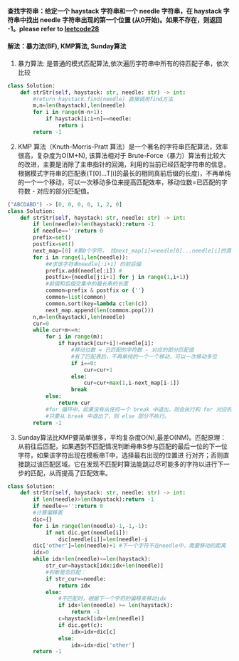 #### 查找字符串：给定一个 haystack 字符串和一个 needle 字符串，在 haystack 字符串中找出 needle 字符串出现的第一个位置 (从0开始)。如果不存在，则返回  -1。please refer to [leetcode28](https://leetcode-cn.com/problems/implement-strstr/)
#### 解法：暴力法(BF), KMP算法, Sunday算法

1. 暴力算法: 是普通的模式匹配算法,依次遍历字符串中所有的待匹配子串，依次比较
```python
class Solution:
    def strStr(self, haystack: str, needle: str) -> int:
        #return haystack.find(needle) 直接调用find方法
        m,n=len(haystack),len(needle)
        for i in range(m-n+1):
            if haystack[i:i+n]==needle:
                return i
        return -1
```
2. KMP 算法（Knuth-Morris-Pratt 算法）是一个著名的字符串匹配算法，效率很高，复杂度为O(M+N), 该算法相对于 Brute-Force（暴力）算法有比较大的改进，主要是消除了主串指针的回溯，利用的当前已经匹配字符串的信息，根据模式字符串的匹配表(T[0]…T[i]的最长的相同真前后缀的长度)，不再单纯的一个一个移动，可以一次移动多位来提高匹配效率，移动位数=已匹配的字符数 - 对应的部分匹配值。
```python
("ABCDABD") -> [0, 0, 0, 0, 1, 2, 0]
class Solution:
    def strStr(self, haystack: str, needle: str) -> int:
        if len(needle)>len(haystack):return -1
        if needle=='':return 0
        prefix=set()
        postfix=set()
        next_map=[0] #第0个字符， 找next_map[i]=needle[0]...needle[i]的真前后缀
        for i in range(1,len(needle)):
            ##求该字符串needle[:i+1] 的前后缀
            prefix.add(needle[:i]) #
            postfix={needle[j:i+1] for j in range(1,i+1)}
            #前缀和后缀交集中的最长串的长度
            common=prefix & postfix or {''}
            common=list(common)
            common.sort(key=lambda c:len(c))
            next_map.append(len(common.pop()))
        n,m=len(haystack),len(needle)
        cur=0
        while cur+m<=n:
            for i in range(m):
                if haystack[cur+i]!=needle[i]:
                    #移动位数 = 已匹配的字符数 - 对应的部分匹配值
                    #有了匹配表后，不再单纯的一个一个移动，可以一次移动多位
                    if i==0:
                        cur=cur+1
                    else:
                        cur=cur+max(1,i-next_map[i-1])
                    break
            else:
                return cur   
            #for 循环中，如果没有从任何一个 break 中退出，则会执行和 for 对应的 else
            #只要从 break 中退出了，则 else 部分不执行。
        return -1
```
3. Sunday算法比KMP要简单很多，平均复杂度O(N),最差O(NM)。匹配原理：从前往后匹配，如果遇到不匹配情况判断母串S参与匹配的最后一位的下一位字符，如果该字符出现在模板串T中，选择最右出现的位置进 行对齐；否则直接跳过该匹配区域。它在发现不匹配时算法能跳过尽可能多的字符以进行下一步的匹配，从而提高了匹配效率。
```python
class Solution:
    def strStr(self, haystack: str, needle: str) -> int:
        if len(needle)>len(haystack):return -1
        if needle=='':return 0
        #计算偏移表
        dic={}
        for i in range(len(needle)-1,-1,-1):
            if not dic.get(needle[i]):
                dic[needle[i]]=len(needle)-i
        dic['other']=len(needle)+1 #下一个字符不在needle中，需要移动的距离
        idx=0
        while idx+len(needle)<=len(haystack):
            str_cur=haystack[idx:idx+len(needle)]
            #判断是否匹配：
            if str_cur==needle:
                return idx
            else:
                #不匹配时，根据下一个字符的偏移来移动idx
                if idx+len(needle) >= len(haystack):
                    return -1
                c=haystack[idx+len(needle)]
                if dic.get(c):
                    idx=idx+dic[c]
                else:
                    idx=idx+dic['other']
        return -1
```
